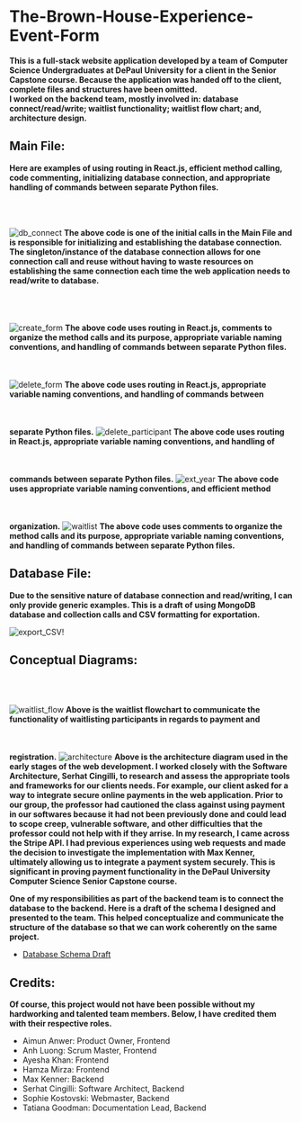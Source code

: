 # The-Brown-House-Experience-Event-Form

<b>This is a full-stack website application developed by a team of Computer Science Undergraduates at DePaul University for a client in the Senior Capstone course.  Because the application was handed off to the client, complete files and structures have been omitted.  <br>  I worked on the backend team, mostly involved in: database connect/read/write; waitlist functionality; waitlist flow chart; and, architecture design.</b>

<h2> Main File:</h2>

<b>Here are examples of using routing in React.js, efficient method calling, code commenting, initializing database connection, and appropriate handling of commands between separate Python files.</b>

<img src="/main/main_database_connect.jpg" alt="db_connect" style="margin-top: 50px;" />
<b>The above code is one of the initial calls in the Main File and is responsible for initializing and establishing the database connection.  The singleton/instance of the database connection allows for one connection call and reuse without having to waste resources on establishing the same connection each time the web application needs to read/write to database.</b>
<br><br>
<img src="/main/create_form.jpg" alt="create_form" style="margin-top: 50px;" />
<b>The above code uses routing in React.js, comments to organize the method calls and its purpose, appropriate variable naming conventions, and handling of commands between separate Python files.</b>

<img src="/main/delete_form.jpg" alt="delete_form" style="margin-top: 50px;" />
<b>The above code uses routing in React.js, appropriate variable naming conventions, and handling of commands between separate Python files.</b>

<img src="/main/delete_participant.jpg" alt="delete_participant" style="margin-top: 50px;" />
<b>The above code uses routing in React.js, appropriate variable naming conventions, and handling of commands between separate Python files.</b>

<img src="/main/extrapolate_year.jpg" alt="ext_year" style="margin-top: 50px;" />
<b>The above code uses appropriate variable naming conventions, and efficient method organization.</b>

<img src="/main/waitlist.jpg" alt="waitlist" style="margin-top: 50px;" />
<b>The above code uses comments to organize the method calls and its purpose, appropriate variable naming conventions, and handling of commands between separate Python files.<br></b>

<h2> Database File:</h2>

<b>Due to the sensitive nature of database connection and read/writing, I can only provide generic examples.  This is a draft of using MongoDB database and collection calls and CSV formatting for exportation.</b>

![export_CSV!](/database/export_to_csv.jpg)

<h2> Conceptual Diagrams:</h2>

<img src="/conceptual-diagrams/TBHE-waitlist-final.drawio.png" alt="waitlist_flow" style="margin-top: 50px;" />
<b> Above is the waitlist flowchart to communicate the functionality of waitlisting participants in regards to payment and registration.</b>

<img src="/conceptual-diagrams/tbhe-events-architecture.jpg" alt="architecture" style="margin-top: 50px;" />
<b> Above is the architecture diagram used in the early stages of the web development.  I worked closely with the Software Architecture, Serhat Cingilli, to research and assess the appropriate tools and frameworks for our clients needs.  For example, our client asked for a way to integrate secure online payments in the web application.  Prior to our group, the professor had cautioned the class against using payment in our softwares because it had not been previously done and could lead to scope creep, vulnerable software, and other difficulties that the professor could not help with if they arrise.  In my research, I came across the Stripe API.  I had previous experiences using web requests and made the decision to investigate the implementation with Max Kenner, ultimately allowing us to integrate a payment system securely.  This is significant in proving payment functionality in the DePaul University Computer Science Senior Capstone course.</b>
<br>

<b>One of my responsibilities as part of the backend team is to connect the database to the backend.  Here is a draft of the schema I designed and presented to the team.  This helped conceptualize and communicate the structure of the database so that we can work coherently on the same project.</b>
- [Database Schema Draft](https://github.com/Iquoc/The-Brown-House-Experience-Event-Form/blob/main/conceptual-diagrams/schema-drafts.txt)

<h2> Credits:</h2>

<b>Of course, this project would not have been possible without my hardworking and talented team members.  Below, I have credited them with their respective roles.<br></b>

- Aimun Anwer: Product Owner, Frontend
- Anh Luong: Scrum Master, Frontend
- Ayesha Khan: Frontend
- Hamza Mirza: Frontend
- Max Kenner: Backend
- Serhat Cingilli: Software Architect, Backend
- Sophie Kostovski: Webmaster, Backend
- Tatiana Goodman: Documentation Lead, Backend
